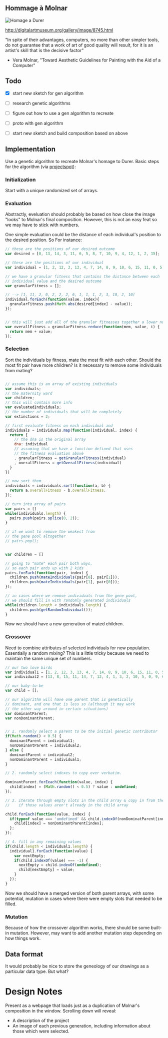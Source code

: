 Hommage à Molnar
---------------- 

![Homage a Durer](http://digitalartmuseum.org/molnar/images/molnar_hommage_d_rer.jpg)

http://digitalartmuseum.org/gallery/image/8745.html

"In spite of their advantages, computers, no more than other simpler tools, do not guarantee that a work of art of good quality will result, for it is an artist's skill that is the decisive factor"

 - Vera Molnar, "Toward Aesthetic Guidelines for Painting with the Aid of a Computer"

Todo
----

 - [x] start new sketch for gen algorithm
 - [ ] research genetic algorithms
 - [ ] figure out how to use a gen algorithm to recreate
 - [ ] proto with gen algorithm 
 - [ ] start new sketch and build composition based on above


Implementation
---------------

Use a genetic algorithm to recreate Molnar's homage to Durer. Basic steps for the algorithm (via [projectspot](http://www.theprojectspot.com/tutorial-post/creating-a-genetic-algorithm-for-beginners/3)):


### Initialization

Start with a unique randomized set of arrays.

### Evaluation

Abstractly, eveluation should probably be based on how close the image "looks" to Molnar's final composition. However, this is not an easy feat so we may have to stick with numbers.

One simple evaluation could be the distance of each individual's position to the desired position. So For instance:

```javascript
// these are the positions of our desired outcome
var desired = [0, 13, 14, 3, 11, 6, 5, 8, 7, 10, 9, 4, 12, 1, 2, 15];

// these are the positions of our individual
var individual = [1, 2, 12, 3, 13, 4, 7, 14, 8, 9, 10, 6, 15, 11, 0, 5];

// we have a granular fitness that contains the distance between each
// individual value and the desired outcome
var granularFitness = [];

// --> [1, 11, 2, 0, 2, 2, 2, 6, 1, 1, 1, 2, 3, 10, 2, 10]
individual.forEach(function(value, index){
  granularFitness.push(Math.abs(desired[index] - value));
});


// this will just add all of the granular fitnesses together a lower number is better
var overallFitness = granularFitness.reduce(function(mem, value, i) {
  return mem + value;
});
```

### Selection

Sort the individuals by fitness, mate the most fit with each other. Should the most fit pair have more children? Is it necessary to remove some individuals from mating?

```javascript

// assume this is an array of existing individuals
var individuals;
// the maternity ward
var children;
// this will contain more info
var evaluatedIndividuals;
// the number of individuals that will be completely
var extinctions = 2;

// first evaluate fitness on each individual and
individuals = individuals.map(function(individual, index) {
  return {
    // the dna is the original array
    dna: individual
    // assuming that we have a function defined that uses
    // the fitness evaluation above
    , granularFitness = getGranularFitness(individual)
    , overallFitness = getOverallFitness(individual)
  }
})

// now sort them
individuals = individuals.sort(function(a, b) {
  return a.overallFitness - b.overallFitness;
});

// turn into array of pairs
var pairs = []
while(individuals.length) {
  pairs.push(pairs.splice(0, 2));
}

// if we want to remove the weakest from
// the gene pool altogether
// pairs.pop();


var children = []

// going to "mate" each pair both ways,
// so each pair ends up with 2 kids
pairs.forEach(function(pair, index) {
  children.push(mateIndividuals(pair[0], pair[1]));
  children.push(mateIndividuals(pair[1], pair[0]));
});

// in cases where we remove individuals from the gene pool,
// we should fill in with randomly generated individuals
while(children.length < individuals.length) {
  children.push(getRandomIndividual());
}

```

Now we should have a new generation of mated children.

### Crossover

Need to combine attributes of selected individuals for new population. Essentially a random mixing? This is a little tricky because we need to maintain the same unique set of numbers.


```javascript
// our two love birds
var individual1 = [1, 2, 12, 3, 13, 4, 7, 14, 8, 9, 10, 6, 15, 11, 0, 5];
var individual2 = [13, 8, 15, 11, 14, 7, 12, 4, 1, 3, 2, 10, 5, 0, 9, 6];

// our baby-to-be
var child = [];

// our algorithm will have one parent that is genetically
// dominant, and one that is less so (although it may work
// the other way around in certain situations)
var dominantParent;
var nonDominantParent;


// 1. randomly select a parent to be the initial genetic contributor
if(Math.random() < 0.5) {
  dominantParent = individual1;
  nonDominantParent = individual2;
} else {
  dominantParent = individual2;
  nonDominantParent = individual1;  
}

// 2. randomly select indexes to copy over verbatim.

dominantParent.forEeach(function(value, index) {
  child[index] = (Math.random() < 0.5) ? value : undefined;
});

// 3. iterate through empty slots in the child array & copy in from the other parent
//    if those values aren't already in the child array

child.forEach(function(value, index) {
  if(typeof value === 'undefined' && child.indexOf(nonDominatParent[index]) === -1) {
    child[index] = nonDominantParent[index];
  };
});

// 4. fill in any remaining values
if(child.length < individual1.length) {
  individual1.forEach(function(value) {
    var nextEmpty;
    if(child.indexOf(value) === -1) {
      nextEmpty = child.indexOf(undefined);
      child[nextEmpty] = value;
    }
  });
}
```

Now we should have a merged version of both parent arrays, with some potential, mutation in cases where there were empty slots that needed to be filled.

### Mutation

Because of how the crossover algorithm works, there should be some built-in mutation. However, may want to add another mutation step depending on how things work.

## Data format

It would probably be nice to store the geneology of our drawings as a particular data type. But what?


Design Notes
============

Present as a webpage that loads just as a duplication of Molnar's composition in the window. Scrolling down will reveal:

 - A description of the project
 - An image of each previous generation, including information about those which were selected.

